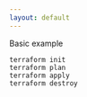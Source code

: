 ```yaml
---
layout: default
---
```


Basic example

    terraform init
    terraform plan
    terraform apply
    terraform destroy

